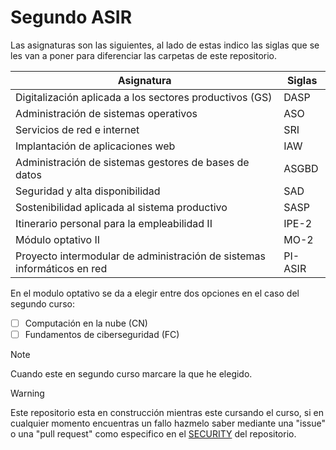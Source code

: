 # Segundo ASIR

Las asignaturas son las siguientes, al lado de estas indico las siglas que se les van a poner para diferenciar las carpetas de este repositorio.

| Asignatura | Siglas |
| --- | --- |
| Digitalización aplicada a los sectores productivos (GS) | DASP |
| Administración de sistemas operativos | ASO |
| Servicios de red e internet | SRI |
| Implantación de aplicaciones web | IAW |
| Administración de sistemas gestores de bases de datos | ASGBD |
| Seguridad y alta disponibilidad | SAD |
| Sostenibilidad aplicada al sistema productivo | SASP |
| Itinerario personal para la empleabilidad II | IPE-2 |
| Módulo optativo II | MO-2 |
|Proyecto intermodular de administración de sistemas informáticos en red | PI-ASIR |

En el modulo optativo se da a elegir entre dos opciones en el caso del segundo curso:
- [ ] Computación en la nube (CN)
- [ ] Fundamentos de ciberseguridad (FC)

>[!NOTE]
>Cuando este en segundo curso marcare la que he elegido.

>[!WARNING]
>Este repositorio esta en construcción mientras este cursando el curso, si en cualquier momento encuentras un fallo hazmelo saber mediante una "issue" o una "pull request" como especifico en el [SECURITY](https://github.com/N0EV/apuntes-asir/blob/9a59798826490fee778c7a585de24d7177c14208/SECURITY.md) del repositorio.
